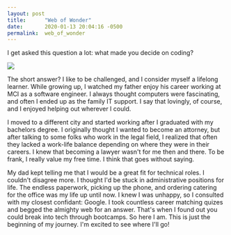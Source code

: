 ```yaml
---
layout: post
title:      "Web of Wonder"
date:       2020-01-13 20:04:16 -0500
permalink:  web_of_wonder
---
```



I get asked this question a lot: what made you decide on coding?

![](https://selecthealth.org/-/media/selecthealth82/article/post/2017/1/glasses_blog_lg.ashx)

The short answer? I like to be challenged, and I consider myself a lifelong learner. While growing up, I watched my father enjoy his career working at MCI as a software engineer. I always thought computers were fascinating, and often I ended up as the family IT support. I say that lovingly, of course, and I enjoyed helping out wherever I could.

I moved to a different city and started working after I graduated with my bachelors degree. I originally thought I wanted to become an attorney, but after talking to some folks who work in the legal field, I realized that often they lacked a work-life balance depending on where they were in their careers. I knew that becoming a lawyer wasn't for me then and there. To be frank, I really value my free time. I think that goes without saying.

My dad kept telling me that I would be a great fit for technical roles. I couldn't disagree more. I thought I'd be stuck in administrative positions for life. The endless paperwork, picking up the phone, and ordering catering for the office was my life up until now. I knew I was unhappy, so I consulted with my closest confidant: Google. I took countless career matching quizes and begged the almighty web for an answer. That's when I found out you could break into tech through bootcamps. So here I am. This is just the beginning of my journey. I'm excited to see where I'll go!
